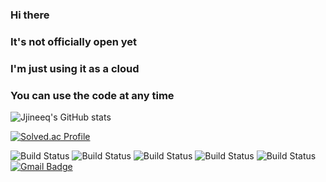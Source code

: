 ### Hi there 
### It's not officially open yet
### I'm just using it as a cloud
### You can use the code at any time


![Jjineeq's GitHub stats](https://github-readme-stats.vercel.app/api?username=Jjineeq&show_icons=true&theme=dracula)
<!--
[![Top Langs](https://github-readme-stats.vercel.app/api/top-langs/?username=jjineeq&langs_count=8)](https://github.com/jjineeq/github-readme-stats)
-->
[![Solved.ac Profile](http://mazassumnida.wtf/api/generate_badge?boj=jangsung0212)](https://solved.ac/jangsung0212)

![Build Status](https://img.shields.io/badge/-Python-brightgreen)
![Build Status](https://img.shields.io/badge/-Rstudio-brightgreen)
![Build Status](https://img.shields.io/badge/-MySQL-brightgreen)
![Build Status](https://img.shields.io/badge/-C++-brightgreen)
![Build Status](https://img.shields.io/badge/-C-brightgreen)
[![Gmail Badge](https://img.shields.io/badge/Gmail-d14836?style=flat-square&logo=Gmail&logoColor=white&link=Jjineeq:jangsung0212@gmail.com)](mailto:jangsung0212@gmail.com)


<!--
 [![Tech Blog Badge](http://img.shields.io/badge/-Tech%20blog-black?style=flat-square&logo=github&link=https://zzsza.github.io/)](https://zzsza.github.io/)
	
  [![Linkedin Badge](https://img.shields.io/badge/-LinkedIn-blue?style=flat-square&logo=Linkedin&logoColor=white&link=https://www.linkedin.com/in/seong-yun-byeon-8183a8113/)](https://www.linkedin.com/in/seong-yun-byeon-8183a8113/)
	
  [![Youtube Badge](https://img.shields.io/badge/Youtube-ff0000?style=flat-square&logo=youtube&link=https://www.youtube.com/c/kyleschool)](https://www.youtube.com/c/kyleschool)
	
  [![Facebook Badge](https://img.shields.io/badge/facebook-1877f2?style=flat-square&logo=facebook&logoColor=white&link=https://www.facebook.com/zzsza)](https://www.facebook.com/zzsza)
	







**Jjineeq/Jjineeq** is a ✨ _special_ ✨ repository because its `README.md` (this file) appears on your GitHub profile.

Here are some ideas to get you started:

- 🔭 I’m currently working on ...
- 🌱 I’m currently learning ...
- 👯 I’m looking to collaborate on ...
- 🤔 I’m looking for help with ...
- 💬 Ask me about ...
- 📫 How to reach me: ...
- 😄 Pronouns: ...
- ⚡ Fun fact: ...


-->
